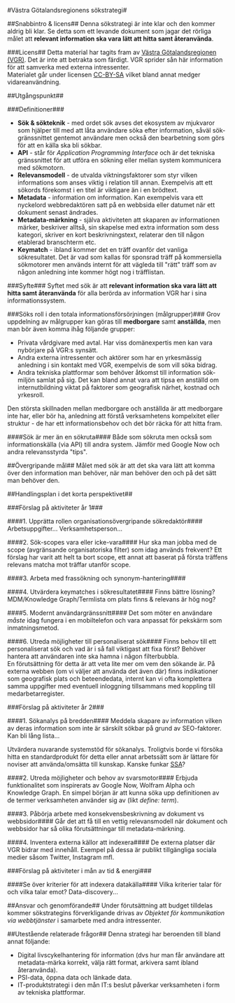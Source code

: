 #Västra Götalandsregionens sökstrategi#

##Snabbintro & licens##
Denna sökstrategi är inte klar och den kommer aldrig bli klar. Se detta som ett levande dokument som jagar det rörliga målet att **relevant information ska vara lätt att hitta samt återanvända**.

###Licens##
Detta material har tagits fram av [Västra Götalandsregionen (VGR)](http://vgregion.se). Det är inte att betrakta som färdigt. VGR sprider sån här information för att samverka med externa intressenter.  
Materialet går under licensen [CC-BY-SA](https://creativecommons.org/licenses/by-sa/3.0/) vilket bland annat medger vidareanvändning.

##Utgångspunkt##

###Definitioner###

- **Sök & sökteknik** - med ordet sök avses det ekosystem av mjukvaror som hjälper till med att låta användare söka efter information, såväl sök-gränssnittet gentemot användare men också den bearbetning som görs för att en källa ska bli sökbar.
- **API** - står för *Application Programming Interface* och är det tekniska gränssnittet för att utföra en sökning eller mellan system kommunicera med sökmotorn.
- **Relevansmodell** - de utvalda viktningsfaktorer som styr vilken informations som anses viktig i relation till annan. Exempelvis att ett sökords förekomst i en titel är viktigare än i en brödtext.
- **Metadata** - information om information. Kan exempelvis vara ett nyckelord webbredaktören satt på en webbsida eller datumet när ett dokument senast ändrades.
- **Metadata-märkning** - själva aktiviteten att skaparen av informationen märker, beskriver alltså, sin skapelse med extra information som dess kategori, skriver en kort beskrivningstext, relaterar den till någon etablerad branschterm etc.
- **Keymatch** - ibland kommer det en träff ovanför det vanliga sökresultatet. Det är vad som kallas för sponsrad träff på kommersiella sökmotorer men används internt för att vägleda till "rätt" träff som av någon anledning inte kommer högt nog i träfflistan.

###Syfte###
Syftet med sök är att **relevant information ska vara lätt att hitta samt återanvända** för alla berörda av information VGR har i sina informationssystem.

###Söks roll i den totala informationsförsörjningen (målgrupper)###
Grov uppdelning av målgrupper kan göras till **medborgare** samt **anställda**, men man bör även komma ihåg följande grupper:

- Privata vårdgivare med avtal. Har viss domänexpertis men kan vara nybörjare på VGR:s synsätt.
- Andra externa intressenter och aktörer som har en yrkesmässig anledning i sin kontakt med VGR, exempelvis de som vill söka bidrag.
- Andra tekniska plattformar som behöver åtkomst till information sök-miljön samlat på sig. Det kan bland annat vara att tipsa en anställd om internutbildning viktat på faktorer som geografisk närhet, kostnad och yrkesroll.

Den största skillnaden mellan medborgare och anställda är att medborgare inte har, eller bör ha, anledning att förstå verksamhetens kompelxitet eller struktur - de har ett informationsbehov och det bör räcka för att hitta fram.

####Sök är mer än en sökruta####
Både som sökruta men också som informationskälla (via API) till andra system. Jämför med Google Now och andra relevansstyrda "tips".

##Övergripande mål##
Målet med sök är att det ska vara lätt att komma över den information man behöver, när man behöver den och på det sätt man behöver den.

##Handlingsplan i det korta perspektivet##

###Förslag på aktiviteter år 1###

####1. Upprätta rollen organisationsövergripande sökredaktör####
Arbetsuppgifter... Verksamhetsperson...

####2. Sök-scopes vara eller icke-vara####
Hur ska man jobba med de scope (avgränsande organisatoriska filter) som idag används frekvent? Ett förslag har varit att helt ta bort scope, ett annat att baserat på första träffens relevans matcha mot träffar utanför scope.

####3. Arbeta med frassökning och synonym-hantering####


####4. Utvärdera keymatches i sökresultatet####
Finns bättre lösning? MDM/Knowledge Graph/Termlista om plats finns & relevans är hög nog?

####5. Modernt användargränssnitt####
Det som möter en användare _måste_ idag fungera i en mobiltelefon och vara anpassat för pekskärm som inmatningsmetod.

####6. Utreda möjligheter till personaliserat sök####
Finns behov till ett personaliserat sök och vad är i så fall viktigast att fixa först? Behöver hantera att användaren inte ska hamna i någon filterbubbla.  
En förutsättning för detta är att veta lite mer om vem den sökande är. På externa webben (om vi väljer att använda det även där) finns indikationer som geografisk plats och beteendedata, internt kan vi ofta komplettera samma uppgifter med eventuell inloggning tillsammans med koppling till medarbetarregister.


###Förslag på aktiviteter år 2###

####1. Sökanalys på bredden####
Meddela skapare av information vilken av deras information som inte är särskilt sökbar på grund av SEO-faktorer. Kan bli lång lista...

Utvärdera nuvarande systemstöd för sökanalys. Troligtvis borde vi försöka hitta en standardprodukt för detta eller annat arbetssätt som är lättare för noviser att använda/omsätta till kunskap. Kanske funkar [SSA](http://sematext.com/search-analytics/)?

####2. Utreda möjligheter och behov av svarsmotor####
Erbjuda funktionalitet som inspirerats av Google Now, Wolfram Alpha och Knowledge Graph. En simpel början är att kunna söka upp definitionen av de termer verksamheten använder sig av (likt _define: term_).

####3. Påbörja arbete med konsekvensbeskrivning av dokument vs webbsidor####
Går det att få till en vettig relevansmodell när dokument och webbsidor har så olika förutsättningar till metadata-märkning.

####4. Inventera externa källor att indexera####
De externa platser där VGR bidrar med innehåll. Exempel på dessa är publikt tillgängliga sociala medier såsom Twitter, Instagram mfl.

###Förslag på aktiviteter i mån av tid & energi###

####Se över kriterier för att indexera datakälla####
Vilka kriterier talar för och vilka talar emot? Data-discovery...

##Ansvar och genomförande##
Under förutsättning att budget tilldelas kommer sökstrategins förverkligande drivas av *Objektet för kommunikation via webbtjänster* i samarbete med andra intressenter.

##Utestående relaterade frågor##
Denna strategi har beroenden till bland annat följande:

- Digital livscykelhantering för information (dvs hur man får användare att metadata-märka korrekt, välja rätt format, arkivera samt ibland återanvända).
- PSI-data, öppna data och länkade data.
- IT-produktstrategi i den mån IT:s beslut påverkar verksamheten i form av tekniska plattformar.